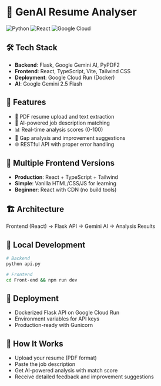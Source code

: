 # 🚀 GenAI Resume Analyser

![Python](https://img.shields.io/badge/Python-3.11-blue)
![React](https://img.shields.io/badge/React-18-61dafb)
![Google Cloud](https://img.shields.io/badge/Google%20Cloud-Run-4285f4)


## 🛠️ Tech Stack
- **Backend**: Flask, Google Gemini AI, PyPDF2
- **Frontend**: React, TypeScript, Vite, Tailwind CSS
- **Deployment**: Google Cloud Run (Docker)
- **AI**: Google Gemini 2.5 Flash

## 🚀 Features
- 📄 PDF resume upload and text extraction
- 🤖 AI-powered job description matching
- 📊 Real-time analysis scores (0-100)
- 🎯 Gap analysis and improvement suggestions
- 🌐 RESTful API with proper error handling

## 📱 Multiple Frontend Versions
- **Production**: React + TypeScript + Tailwind
- **Simple**: Vanilla HTML/CSS/JS for learning
- **Beginner**: React with CDN (no build tools)

## 🏗️ Architecture
Frontend (React) → Flask API → Gemini AI → Analysis Results


## 🔧 Local Development
```bash
# Backend
python api.py

# Frontend  
cd Front-end && npm run dev
```

## 🚀 Deployment
- Dockerized Flask API on Google Cloud Run  
- Environment variables for API keys  
- Production-ready with Gunicorn  

## 🎯 How It Works
- Upload your resume (PDF format)  
- Paste the job description  
- Get AI-powered analysis with match score  
- Receive detailed feedback and improvement suggestions  
